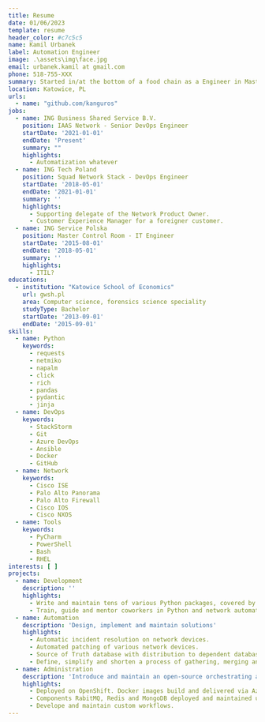 ```yaml
---
title: Resume
date: 01/06/2023
template: resume
header_color: #c7c5c5
name: Kamil Urbanek
label: Automation Engineer
image: .\assets\img\face.jpg
email: urbanek.kamil at gmail.com
phone: 518-755-XXX
summary: Started in/at the bottom of a food chain as a Engineer in Master Control Room team. After a while I changed it to being a *secretary* of a Network Squad Product/Owner. As time pass by, I learned that my laziness have different meanings Network Automation and DevOps. From that day, I''m trying to tell everyone around me why and how to do it.
location: Katowice, PL
urls:
  - name: "github.com/kanguros"
jobs:
  - name: ING Business Shared Service B.V.
    position: IAAS Network - Senior DevOps Engineer
    startDate: '2021-01-01'
    endDate: 'Present'
    summary: ""
    highlights:
      - Automatization whatever
  - name: ING Tech Poland
    position: Squad Network Stack - DevOps Engineer
    startDate: '2018-05-01'
    endDate: '2021-01-01'
    summary: ''
    highlights:
      - Supporting delegate of the Network Product Owner.
      - Customer Experience Manager for a foreigner customer.
  - name: ING Service Polska
    position: Master Control Room - IT Engineer
    startDate: '2015-08-01'
    endDate: '2018-05-01'
    summary: ''
    highlights:
      - ITIL?
educations:
  - institution: "Katowice School of Economics"
    url: gwsh.pl
    area: Computer science, forensics science speciality
    studyType: Bachelor
    startDate: '2013-09-01'
    endDate: '2015-09-01'
skills:
  - name: Python
    keywords:
      - requests
      - netmiko
      - napalm
      - click
      - rich
      - pandas
      - pydantic
      - jinja
  - name: DevOps
    keywords:
      - StackStorm
      - Git
      - Azure DevOps
      - Ansible
      - Docker
      - GitHub
  - name: Network
    keywords:
      - Cisco ISE
      - Palo Alto Panorama
      - Palo Alto Firewall
      - Cisco IOS
      - Cisco NXOS
  - name: Tools
    keywords:
      - PyCharm
      - PowerShell
      - Bash
      - RHEL
interests: [ ]
projects:
  - name: Development
    description: ''
    highlights:
      - Write and maintain tens of various Python packages, covered by CI\CD best practicies.
      - Train, guide and mentor coworkers in Python and network automation.
  - name: Automation
    description: 'Design, implement and maintain solutions'
    highlights:
      - Automatic incident resolution on network devices.
      - Automated patching of various network devices.
      - Source of Truth database with distribution to dependent databases.
      - Define, simplify and shorten a process of gathering, merging and analyzing data from different sources for formal purposes.
  - name: Administration
    description: 'Introduce and maintain an open-source orchestrating application StackStorm'
    highlights:
      - Deployed on OpenShift. Docker images build and delivered via Azure Pipeline.
      - Components RabitMQ, Redis and MongoDB deployed and maintained using Ansible.
      - Develope and maintain custom workflows.
---
```

